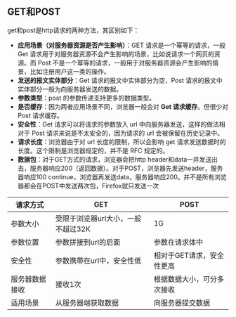## GET和POST

get和post是http请求的两种方法，其区别如下：  
- **应用场景（对服务器资源是否产生影响）**：GET 请求是一个幂等的请求，一般 Get 请求用于对服务器资源不会产生影响的场景，比如说请求一个网页的资源。而 Post 不是一个幂等的请求，一般用于对服务器资源会产生影响的情景，比如注册用户这一类的操作。
- **发送的报文实体部分**：Get 请求的报文中实体部分为空，Post 请求的报文中实体部分一般为向服务器发送的数据。
- **参数类型**：post 的参数传递支持更多的数据类型。
- **是否缓存**：因为两者应用场景不同，浏览器一般会对 **Get 请求缓存**。但很少对 Post 请求缓存。
- **安全性**：Get 请求可以将请求的参数放入 url 中向服务器发送，这样的做法相对于 Post 请求来说是不太安全的，因为请求的 url 会被保留在历史记录中。
- **请求长度**：浏览器由于对 url 长度的限制，所以会影响 get 请求发送数据时的长度。这个限制是浏览器规定的，并不是 RFC 规定的。
- **数据包**：对于GET方式的请求，浏览器会把http header和data一并发送出去，服务器响应200（返回数据）。对于POST，浏览器先发送header，服务器响应100 continue，浏览器再发送data，服务器响应200。并不是所有浏览器都会在POST中发送两次包，Firefox就只发送一次



|请求方式|GET|POST|
|-|-|-|
|参数大小|受限于浏览器url大小，一般不超过32K|1G|
|参数位置|参数拼接到url的后面|参数在请求体中|
|安全性|参数携带在url中，安全性低|相对于GET请求，安全性更高|
|服务器数据接收|接收1次|根据数据大小，可分多次接收|
|适用场景|从服务器端获取数据|向服务器提交数据|



